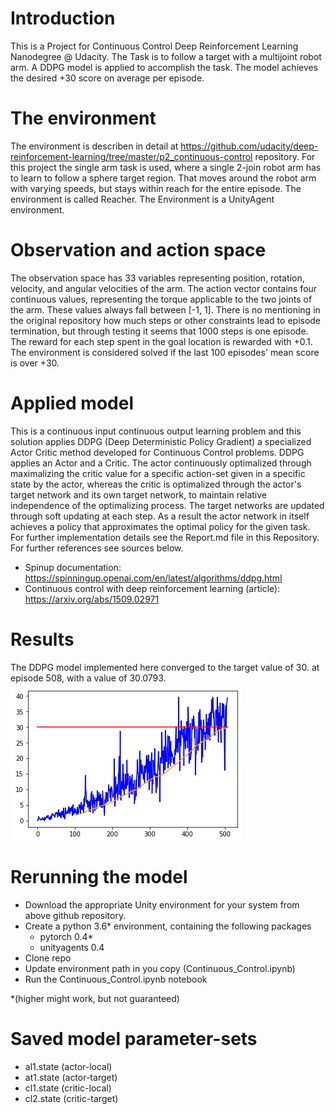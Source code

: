 # Introduction
This is a Project for Continuous Control Deep Reinforcement Learning Nanodegree @ Udacity. The Task is to follow a target with a multijoint robot arm. A DDPG model is applied to accomplish the task. The model achieves the desired +30 score on average per episode.

# The environment
The environment is describen in detail at https://github.com/udacity/deep-reinforcement-learning/tree/master/p2_continuous-control repository. For this project the single arm task is used, where a single 2-join robot arm has to learn to follow a sphere target region. That moves around the robot arm with varying speeds, but stays within reach for the entire episode. The environment is called Reacher. The Environment is a UnityAgent environment. 

# Observation and action space
The observation space has 33 variables representing position, rotation, velocity, and angular velocities of the arm. The action vector contains four continuous values, representing the torque applicable to the two joints of the arm. These values always fall between [-1, 1]. There is no mentioning in the original repository how much steps or other constraints lead to episode termination, but through testing it seems that 1000 steps is one episode. The reward for each step spent in the goal location is rewarded with +0.1. The environment is considered solved if the last 100 episodes' mean score is over +30. 

# Applied model
This is a continuous input continuous output learning problem and this solution applies DDPG (Deep Deterministic Policy Gradient) a specialized Actor Critic method developed for Continuous Control problems. DDPG applies an Actor and a Critic. The actor continuously optimalized through maximalizing the critic value for a specific action-set given in a specific state by the actor, whereas the critic is optimalized through the actor's target network and its own target network, to maintain relative independence of the optimalizing process. The target networks are updated through soft updating at each step. As a result the actor network in itself achieves a policy that approximates the optimal policy for the given task. For further implementation details see the Report.md file in this Repository. For further references see sources below.  

- Spinup documentation: https://spinningup.openai.com/en/latest/algorithms/ddpg.html
- Continuous control with deep reinforcement learning (article): https://arxiv.org/abs/1509.02971

# Results
The DDPG model implemented here converged to the target value of 30. at episode 508, with a value of 30.0793.
![Continuous Control Convergence Graph](https://github.com/petsol/ContinuousControl_UnityAgent_DDPG_Udacity/blob/master/ContinuousControl_convergence.png?raw=true)

# Rerunning the model

- Download the appropriate Unity environment for your system from above github repository.
- Create a python 3.6* environment, containing the following packages 
  - pytorch 0.4*
  - unityagents 0.4
- Clone repo
- Update environment path in you copy (Continuous_Control.ipynb)
- Run the Continuous_Control.ipynb notebook

\*(higher might work, but not guaranteed)

# Saved model parameter-sets
- al1.state (actor-local)
- at1.state (actor-target)
- cl1.state (critic-local)
- cl2.state (critic-target)
